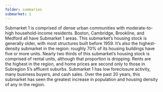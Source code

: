 ```yaml
---
folder: summaries
submarket: 1
---
```

Submarket 1 is comprised of dense urban communities with moderate-to-high household-income residents. Boston, Cambridge, Brookline, and Medford all have Submarket 1 areas. This submarket’s housing stock is generally older, with most structures built before 1959. It’s also the highest-density submarket in the region: roughly 70% of its housing buildings have five or more units. Nearly two thirds of this submarket’s housing stock is comprised of rental units, although that proportion is dropping. Rents are the highest in the region, and home prices are second only to those in Subregion 5’s affluent suburbs. Submarket 1 has low foreclosure activity, many business buyers, and cash sales. Over the past 20 years, this submarket has seen the greatest increase in population and housing density of any in the region.